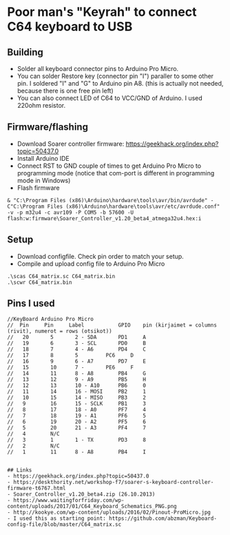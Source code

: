 # Poor man's "Keyrah" to connect C64 keyboard to USB

## Building
- Solder all keyboard connector pins to Arduino Pro Micro.
- You can solder Restore key (connector pin "I") paraller to some other pin. I soldered "I" and "G" to Arduino pin A8. (this is actually not needed, because there is one free pin left)
- You can also connect LED of C64 to VCC/GND of Arduino. I used 220ohm resistor.

## Firmware/flashing
- Download Soarer controller firmware: https://geekhack.org/index.php?topic=50437.0
- Install Arduino IDE
- Connect RST to GND couple of times to get Arduino Pro Micro to programming mode (notice that com-port is different in programming mode in Windows)
- Flash firmware
```
& "C:\Program Files (x86)\Arduino\hardware\tools\avr/bin/avrdude" -C"C:\Program Files (x86)\Arduino\hardware\tools\avr/etc/avrdude.conf" -v -p m32u4 -c avr109 -P COM5 -b 57600 -U flash:w:firmware\Soarer_Controller_v1.20_beta4_atmega32u4.hex:i
```

## Setup
- Download configfile. Check pin order to match your setup.
- Compile and upload config file to Arduino Pro Micro
```
.\scas C64_matrix.sc C64_matrix.bin
.\scwr C64_matrix.bin
```

## Pins I used
```
//KeyBoard Arduino Pro Micro 
//  Pin     Pin     Label			GPIO	pin (kirjaimet = columns (rivit), numerot = rows (otsikot))
//   20       5       2 - SDA		PD1		A
//   19       6       3 - SCL		PD0		B
//   18       7       4 - A6		PD4		C
//   17       8       5			PC6		D
//   16       9       6 - A7		PD7		E
//   15       10      7 - 		PE6		F
//   14       11      8 - A8 		PB4		G
//   13       12      9 - A9 		PB5		H
//   12       13      10 - A10 		PB6		0
//   11       14      16 - MOSI 	PB2		1
//   10       15      14 - MISO 	PB3		2
//   9        16      15 - SCLK 	PB1		3
//   8        17      18 - A0 		PF7		4
//   7        18      19 - A1 		PF6		5
//   6        19      20 - A2 		PF5		6
//   5        20      21 - A3 		PF4		7
//   4        N/C
//   3        1       1 - TX		PD3		8
//   2        N/C
//   1        11      8 - A8 		PB4		I


## Links
- https://geekhack.org/index.php?topic=50437.0
- https://deskthority.net/workshop-f7/soarer-s-keyboard-controller-firmware-t6767.html
- Soarer_Controller_v1.20_beta4.zip (26.10.2013)
- https://www.waitingforfriday.com/wp-content/uploads/2017/01/C64_Keyboard_Schematics_PNG.png
- http://kookye.com/wp-content/uploads/2016/02/Pinout-ProMicro.jpg
- I used this as starting point: https://github.com/abzman/Keyboard-config-file/blob/master/C64_matrix.sc
